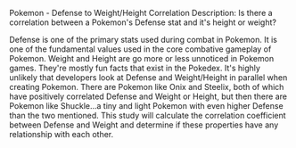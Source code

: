 
Pokemon - Defense to Weight/Height Correlation
Description: Is there a correlation between a Pokemon's Defense stat and it's height or weight?

Defense is one of the primary stats used during combat in Pokemon. It is one of the fundamental values used in the core combative gameplay of Pokemon.
Weight and Height are go more or less unnoticed in Pokemon games. They're mostly fun facts that exist in the Pokedex. It's highly unlikely that developers look at Defense and Weight/Height in parallel when creating Pokemon.
There are Pokemon like Onix and Steelix, both of which have positively correlated Defense and Weight or Height, but then there are Pokemon like Shuckle...a tiny and light Pokemon with even higher Defense than the two mentioned.
This study will calculate the correlation coefficient between Defense and Weight and determine if these properties have any relationship with each other.
